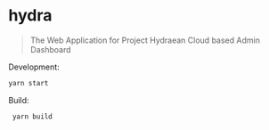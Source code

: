 # hydra
> The Web Application for Project Hydraean Cloud based Admin Dashboard

Development:
```sh
yarn start
```

Build: 
```
 yarn build
```
